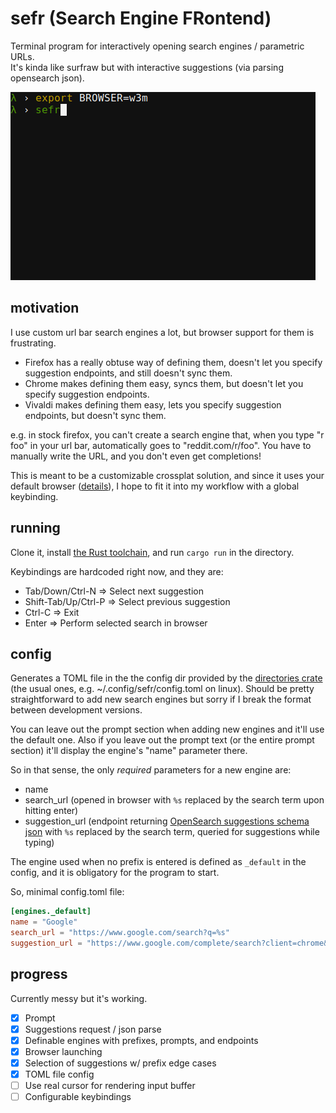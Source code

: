 # sefr (Search Engine FRontend)

Terminal program for interactively opening search engines / parametric URLs.  
It's kinda like surfraw but with interactive suggestions (via parsing opensearch json).

![](https://github.com/efskap/sefr/raw/master/demo.gif "demo gif")

## motivation

I use custom url bar search engines a lot, but browser support for them is frustrating.

 - Firefox has a really obtuse way of defining them, doesn't let you specify suggestion endpoints, and still doesn't sync them.
 - Chrome makes defining them easy, syncs them, but doesn't let you specify suggestion endpoints.
 - Vivaldi makes defining them easy, lets you specify suggestion endpoints, but doesn't sync them.

e.g. in stock firefox, you can't create a search engine that, when you type "r foo" in your url bar, automatically goes to "reddit.com/r/foo".
You have to manually write the URL, and you don't even get completions!

This is meant to be a customizable crossplat solution, and since it uses your default browser ([details](https://github.com/amodm/webbrowser-rs#examples)), I hope to fit it into my workflow with a global keybinding.

## running

Clone it, install [the Rust toolchain](https://rustup.rs/), and run `cargo run` in the directory.

Keybindings are hardcoded right now, and they are:

- Tab/Down/Ctrl-N => Select next suggestion
- Shift-Tab/Up/Ctrl-P => Select previous suggestion
- Ctrl-C => Exit
- Enter => Perform selected search in browser

## config

Generates a TOML file in the the config dir provided by the [directories crate](https://crates.io/crates/directories) (the usual ones, e.g. ~/.config/sefr/config.toml on linux). Should be pretty straightforward to add new search engines but sorry if I break the format between development versions.

You can leave out the prompt section when adding new engines and it'll use the default one. Also if you leave out the prompt text (or the entire prompt section) it'll display the engine's "name" parameter there.

So in that sense, the only _required_ parameters for a new engine are:

- name
- search_url (opened in browser with `%s` replaced by the search term upon hitting enter)
- suggestion_url (endpoint returning [OpenSearch suggestions schema json](http://www.opensearch.org/Specifications/OpenSearch/Extensions/Suggestions) with `%s` replaced by the search term, queried for suggestions while typing)

The engine used when no prefix is entered is defined as `_default` in the config, and it is obligatory for the program to start.

So, minimal config.toml file:

```toml
[engines._default]
name = "Google"
search_url = "https://www.google.com/search?q=%s"
suggestion_url = "https://www.google.com/complete/search?client=chrome&q=%s"
```

## progress

Currently messy but it's working.

- [x] Prompt
- [x] Suggestions request / json parse
- [x] Definable engines with prefixes, prompts, and endpoints
- [x] Browser launching
- [x] Selection of suggestions w/ prefix edge cases
- [x] TOML file config
- [ ] Use real cursor for rendering input buffer
- [ ] Configurable keybindings
